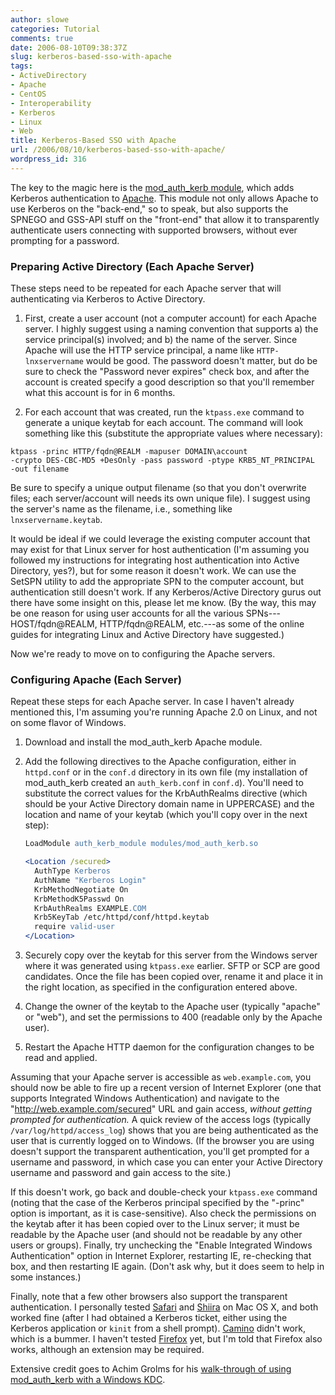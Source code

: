 ```yaml
---
author: slowe
categories: Tutorial
comments: true
date: 2006-08-10T09:38:37Z
slug: kerberos-based-sso-with-apache
tags:
- ActiveDirectory
- Apache
- CentOS
- Interoperability
- Kerberos
- Linux
- Web
title: Kerberos-Based SSO with Apache
url: /2006/08/10/kerberos-based-sso-with-apache/
wordpress_id: 316
---
```


The key to the magic here is the [mod_auth_kerb module](http://modauthkerb.sourceforge.net/), which adds Kerberos authentication to [Apache](http://httpd.apache.org/). This module not only allows Apache to use Kerberos on the "back-end," so to speak, but also supports the SPNEGO and GSS-API stuff on the "front-end" that allow it to transparently authenticate users connecting with supported browsers, without ever prompting for a password.

### Preparing Active Directory (Each Apache Server)

These steps need to be repeated for each Apache server that will authenticating via Kerberos to Active Directory.

1. First, create a user account (not a computer account) for each Apache server. I highly suggest using a naming convention that supports a) the service principal(s) involved; and b) the name of the server. Since Apache will use the HTTP service principal, a name like `HTTP-lnxservername` would be good. The password doesn't matter, but do be sure to check the "Password never expires" check box, and after the account is created specify a good description so that you'll remember what this account is for in 6 months.

2. For each account that was created, run the `ktpass.exe` command to generate a unique keytab for each account. The command will look something like this (substitute the appropriate values where necessary):  

``` text
ktpass -princ HTTP/fqdn@REALM -mapuser DOMAIN\account  
-crypto DES-CBC-MD5 +DesOnly -pass password -ptype KRB5_NT_PRINCIPAL  
-out filename
```

Be sure to specify a unique output filename (so that you don't overwrite files; each server/account will needs its own unique file). I suggest using the server's name as the filename, i.e., something like `lnxservername.keytab`.

It would be ideal if we could leverage the existing computer account that may exist for that Linux server for host authentication (I'm assuming you followed my instructions for integrating host authentication into Active Directory, yes?), but for some reason it doesn't work. We can use the SetSPN utility to add the appropriate SPN to the computer account, but authentication still doesn't work. If any Kerberos/Active Directory gurus out there have some insight on this, please let me know. (By the way, this may be one reason for using user accounts for all the various SPNs---HOST/fqdn@REALM, HTTP/fqdn@REALM, etc.---as some of the online guides for integrating Linux and Active Directory have suggested.)

Now we're ready to move on to configuring the Apache servers.

### Configuring Apache (Each Server)

Repeat these steps for each Apache server. In case I haven't already mentioned this, I'm assuming you're running Apache 2.0 on Linux, and not on some flavor of Windows.

1. Download and install the mod\_auth\_kerb Apache module.

2. Add the following directives to the Apache configuration, either in `httpd.conf` or in the `conf.d` directory in its own file (my installation of mod_auth_kerb created an `auth_kerb.conf` in `conf.d`). You'll need to substitute the correct values for the KrbAuthRealms directive (which should be your Active Directory domain name in UPPERCASE) and the location and name of your keytab (which you'll copy over in the next step):

    ``` apache
    LoadModule auth_kerb_module modules/mod_auth_kerb.so  

    <Location /secured>  
      AuthType Kerberos  
      AuthName "Kerberos Login"  
      KrbMethodNegotiate On  
      KrbMethodK5Passwd On  
      KrbAuthRealms EXAMPLE.COM  
      Krb5KeyTab /etc/httpd/conf/httpd.keytab  
      require valid-user  
    </Location>
    ```

3. Securely copy over the keytab for this server from the Windows server where it was generated using `ktpass.exe` earlier. SFTP or SCP are good candidates. Once the file has been copied over, rename it and place it in the right location, as specified in the configuration entered above.

4. Change the owner of the keytab to the Apache user (typically "apache" or "web"), and set the permissions to 400 (readable only by the Apache user).

5. Restart the Apache HTTP daemon for the configuration changes to be read and applied.

Assuming that your Apache server is accessible as `web.example.com`, you should now be able to fire up a recent version of Internet Explorer (one that supports Integrated Windows Authentication) and navigate to the "http://web.example.com/secured" URL and gain access, _without getting prompted for authentication._ A quick review of the access logs (typically `/var/log/httpd/access_log`) shows that you are being authenticated as the user that is currently logged on to Windows. (If the browser you are using doesn't support the transparent authentication, you'll get prompted for a username and password, in which case you can enter your Active Directory username and password and gain access to the site.)

If this doesn't work, go back and double-check your `ktpass.exe` command (noting that the case of the Kerberos principal specified by the "-princ" option is important, as it is case-sensitive). Also check the permissions on the keytab after it has been copied over to the Linux server; it must be readable by the Apache user (and should not be readable by any other users or groups). Finally, try unchecking the "Enable Integrated Windows Authentication" option in Internet Explorer, restarting IE, re-checking that box, and then restarting IE again. (Don't ask why, but it does seem to help in some instances.)

Finally, note that a few other browsers also support the transparent authentication. I personally tested [Safari](http://www.apple.com/macosx/features/safari/) and [Shiira](http://hmdt-web.net/shiira/en) on Mac OS X, and both worked fine (after I had obtained a Kerberos ticket, either using the Kerberos application or `kinit` from a shell prompt). [Camino](http://www.caminobrowser.org/) didn't work, which is a bummer. I haven't tested [Firefox](http://www.mozilla.com/firefox/) yet, but I'm told that Firefox also works, although an extension may be required.

Extensive credit goes to Achim Grolms for his [walk-through of using mod_auth_kerb with a Windows KDC](http://www.grolmsnet.de/kerbtut/).
